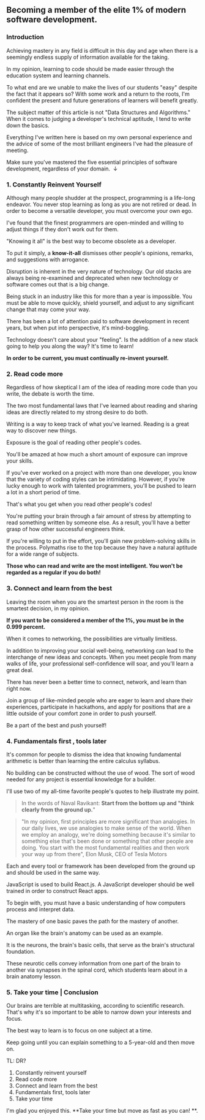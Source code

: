 ## Becoming a member of the elite 1% of modern software development.

### Introduction

Achieving mastery in any field is difficult in this day and age when there is a seemingly endless supply of information available for the taking.

In my opinion, learning to code should be made easier through the education system and learning channels.


To what end are we unable to make the lives of our students "easy" despite the fact that it appears so? With some work and a return to the roots, I'm confident the present and future generations of learners will benefit greatly.

The subject matter of this article is not "Data Structures and Algorithms." When it comes to judging a developer's technical aptitude, I tend to write down the basics.

Everything I've written here is based on my own personal experience and the advice of some of the most brilliant engineers I've had the pleasure of meeting.

Make sure you've mastered the five essential principles of software development, regardless of your domain.  ↓ 


### 1. Constantly Reinvent Yourself 

Although many people shudder at the prospect, programming is a life-long endeavor. You never stop learning as long as you are not retired or dead. In order to become a versatile developer, you must overcome your own ego.

I've found that the finest programmers are open-minded and willing to adjust things if they don't work out for them.

"Knowing it all" is the best way to become obsolete as a developer.

To put it simply, a **know-it-all** dismisses other people's opinions, remarks, and suggestions with arrogance.

Disruption is inherent in the very nature of technology. Our old stacks are always being re-examined and deprecated when new technology or software comes out that is a big change.

Being stuck in an industry like this for more than a year is impossible. You must be able to move quickly, shield yourself, and adjust to any significant change that may come your way.

There has been a lot of attention paid to software development in recent years, but when put into perspective, it's mind-boggling.

Technology doesn't care about your "feeling". Is the addition of a new stack going to help you along the way? It's time to learn!

**In order to be current, you must continually re-invent yourself.**


### 2. Read code more  

Regardless of how skeptical I am of the idea of reading more code than you write, the debate is worth the time.

The two most fundamental laws that I've learned about reading and sharing ideas are directly related to my strong desire to do both.

Writing is a way to keep track of what you've learned. Reading is a great way to discover new things.

Exposure is the goal of reading other people's codes.

You'll be amazed at how much a short amount of exposure can improve your skills.

If you've ever worked on a project with more than one developer, you know that the variety of coding styles can be intimidating. 
However, if you're lucky enough to work with talented programmers, you'll be pushed to learn a lot in a short period of time.

That's what you get when you read other people's codes!

You're putting your brain through a fair amount of stress by attempting to read something written by someone else. As a result, you'll have a better grasp of how other successful engineers think.

If you're willing to put in the effort, you'll gain new problem-solving skills in the process. Polymaths rise to the top because they have a natural aptitude for a wide range of subjects.

**Those who can read and write are the most intelligent. You won't be regarded as a regular if you do both!**



### 3. Connect and learn from the best

Leaving the room when you are the smartest person in the room is the smartest decision, in my opinion.

**If you want to be considered a member of the 1%, you must be in the 0.999 percent.**

When it comes to networking, the possibilities are virtually limitless.

In addition to improving your social well-being, networking can lead to the interchange of new ideas and concepts. When you meet people from many walks of life, your professional self-confidence will soar, and you'll learn a great deal.

There has never been a better time to connect, network, and learn than right now.

Join a group of like-minded people who are eager to learn and share their experiences, participate in hackathons, and apply for positions that are a little outside of your comfort zone in order to push yourself.

Be a part of the best and push yourself!



### 4. Fundamentals first , tools later

It's common for people to dismiss the idea that knowing fundamental arithmetic is better than learning the entire calculus syllabus.

No building can be constructed without the use of wood. The sort of wood needed for any project is essential knowledge for a builder.

I'll use two of my all-time favorite people's quotes to help illustrate my point.

> In the words of Naval Ravikant: **Start from the bottom up and "think clearly from the ground up.**" 

>"In my opinion, first principles are more significant than analogies. In our daily lives, we use analogies to make sense of the world. When we employ an analogy, we're doing something because it's similar to something else that's been done or something that other people are doing. You start with the most fundamental realities and then work your way up from there", Elon Musk, CEO of Tesla Motors

Each and every tool or framework has been developed from the ground up and should be used in the same way.

JavaScript is used to build React.js. A JavaScript developer should be well trained in order to construct React apps.

To begin with, you must have a basic understanding of how computers process and interpret data.

The mastery of one basic paves the path for the mastery of another.

An organ like the brain's anatomy can be used as an example.

It is the neurons, the brain's basic cells, that serve as the brain's structural foundation.

These neurotic cells convey information from one part of the brain to another via synapses in the spinal cord, which students learn about in a brain anatomy lesson.



### 5. Take your time | Conclusion

Our brains are terrible at multitasking, according to scientific research. That's why it's so important to be able to narrow down your interests and focus.

The best way to learn is to focus on one subject at a time. 

Keep going until you can explain something to a 5-year-old and then move on.


TL: DR?

1. Constantly reinvent yourself
2. Read code more 
3. Connect and learn from the best
4. Fundamentals first, tools later
5. Take your time 


I'm glad you enjoyed this. **Take your time but move as fast as you can! **.
